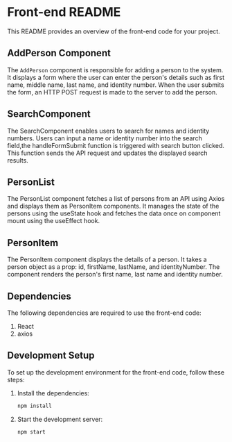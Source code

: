 # Front-end README

This README provides an overview of the front-end code for your project.

## AddPerson Component

The `AddPerson` component is responsible for adding a person to the system. It displays a form where the user can enter the person's details such as first name, middle name, last name, and identity number. When the user submits the form, an HTTP POST request is made to the server to add the person.

## SearchComponent

The SearchComponent enables users to search for names and identity numbers. Users can input a name or identity number into the search field,the handleFormSubmit function is triggered with search button clicked. This function sends the API request and updates the displayed search results.

## PersonList

The PersonList component fetches a list of persons from an API using Axios and displays them as PersonItem components. It manages the state of the persons using the useState hook and fetches the data once on component mount using the useEffect hook.

## PersonItem

The PersonItem component displays the details of a person. It takes a person object as a prop: id, firstName, lastName, and identityNumber. The component renders the person's first name, last name and identity number.

## Dependencies

The following dependencies are required to use the front-end code:
1. React
2. axios

## Development Setup

To set up the development environment for the front-end code, follow these steps:

1. Install the dependencies:

   ```Javascript
   npm install

   ```

2. Start the development server:
   ```Javascript
   npm start
   ```
